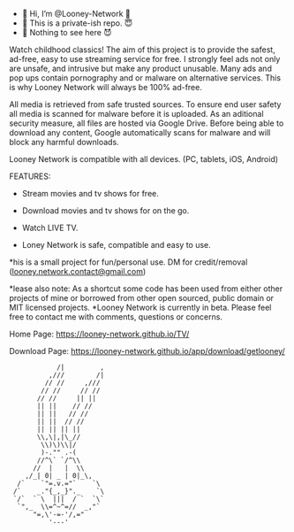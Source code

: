 - 👋 Hi, I’m @Looney-Network 🤖
- 🤫 This is a private-ish repo. 😇
- 👀 Nothing to see here 😈

Watch childhood classics! The aim of this project is to provide the safest, ad-free, easy to use streaming service for free. I strongly feel ads not only are unsafe, and intrusive but make any product unusable. Many ads and pop ups contain pornography and or malware on alternative services. This is why Looney Network will always be 100% ad-free. 

All media is retrieved from safe trusted sources. To ensure end user safety all media is scanned for malware before it is uploaded. As an aditional security measure, all files are hosted via Google Drive. Before being able to download any content, Google automatically scans for malware and will block any harmful downloads.

Looney Network is compatible with all devices. (PC, tablets, iOS, Android)
 
 
FEATURES:
 
 * Stream movies and tv shows for free.
 
 * Download movies and tv shows for on the go.
 
 * Watch LIVE TV.
 
 * Loney Network is safe, compatible and easy to use. 
 

*his is a small project for fun/personal use.
DM for credit/removal (looney.network.contact@gmail.com)


*lease also note: As a shortcut some code has been used from either other projects of mine or borrowed from other open sourced, public domain or MIT licensed projects.
*Looney Network is currently in beta. Please feel free to contact me with comments, questions or concerns.

Home Page: https://looney-network.github.io/TV/


Download Page: https://looney-network.github.io/app/download/getlooney/



                /|         ,                
              ,///        /|
             // //     ,///
            // //     // //
           // //     || ||
           || ||    // //
           || ||   // //
           || ||  // //
           || || || ||
           \\,\|,|\_//
            \\)\)\\|/
            )-."" .-(
           //^\` `/^\\
          //  |   |  \\
        ,/_| 0| _ | 0|_\,
      /`    `"=.v.="`    `\
     /`    _."{_,_}"._    `\
     `/`  ` \  |||  / `  `\`
      `",_  \\=^~^=//  _,"`
          "=,\'-=-'/,="
              '---'

                      
              
                                  

                      
              
                                  
